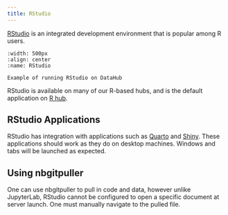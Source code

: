 ```yaml
---
title: RStudio
---
```


[RStudio](https://posit.co/products/open-source/rstudio) is an integrated development environment that is popular among R users.

```{figure} ../images/rstudio.png
:width: 500px
:align: center
:name: RStudio

Example of running RStudio on DataHub
```

RStudio is available on many of our R-based hubs, and is the default application on [R hub](https://r.datahub.berkeley.edu).


## RStudio Applications

RStudio has integration with applications such as [Quarto](quarto) and [Shiny](shiny). These applications should work as they do on desktop machines. Windows and tabs will be launched as expected.

## Using nbgitpuller

One can use nbgitpuller to pull in code and data, however unlike JupyterLab, RStudio cannot be configured to open a specific document at server launch. One must manually navigate to the pulled file.
